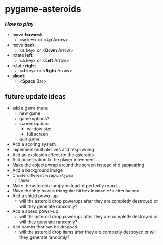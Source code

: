 
# pygame-asteroids

### _**How to play**_

* move **forward**:
  - \<__w__ key\> or \<__Up__ Arrow\>
* move **back**:
  - \<__s__ key\> or \<__Down__ Arrow\>
* rotate **left**:
  - \<__a__ key\> or \<__Left__ Arrow\>
* rotate **right**:
  - \<__d__ key\> or \<__Right__ Arrow\>
* **shoot**:
  - \<__Space__ Bar\>

## future update ideas

* add a game menu
  - new game
  - game options?
  - screen options
    * window size
    * full screen
  - quit game
* Add a scoring system
* Implement multiple lives and respawning
* Add an explosion effect for the asteroids
* Add acceleration to the player movement
* Make the objects wrap around the screen instead of disappearing
* Add a background image
* Create different weapon types
  - laser
* Make the asteroids lumpy instead of perfectly round
* Make the ship have a triangular hit box instead of a circular one
* Add a shield power-up
  - will the asteroid drop powerups after they are completly destroyed or will they generate randomly?
* Add a speed power-up
  - will the asteroid drop powerups after they are completly destroyed or will they generate randomly?
* Add bombs that can be dropped
  - will the asteroid drop items after they are completly destroyed or will they generate randomly?